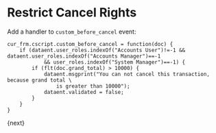 <!-- add-breadcrumbs -->
# Restrict Cancel Rights

Add a handler to `custom_before_cancel` event:



    cur_frm.cscript.custom_before_cancel = function(doc) {
        if (dataent.user_roles.indexOf("Accounts User")!=-1 && dataent.user_roles.indexOf("Accounts Manager")==-1
                && user_roles.indexOf("System Manager")==-1) {
            if (flt(doc.grand_total) > 10000) {
                dataent.msgprint("You can not cancel this transaction, because grand total \
                    is greater than 10000");
                dataent.validated = false;
            }
        }
    }


{next}
